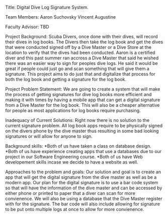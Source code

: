 Title: Digital Dive Log Signature System.

Team Members:
Aaron Suchovsky
Vincent Augustine

Faculty Advisor:
TBD

Project Background:
Scuba Divers, once done with their dives, will record their dives in log books. The Divers then take the log book and get the dives that were conducted signed off by a Dive Master or a Dive Store at the location to verify that the dives had been conducted. Aaron is a certified diver and this past summer ran accross a Dive Master that said he wished there was an easier way to sign for peoples dive logs. He said it would be great if people could just go and scan something that will give them a signature. This project aims to do just that and digitalize that process for both the log book and getting a signature for the log book.

Project Problem Statement:
We are going to create a system that will make the process of getting signatures for dive log books more efficient and making it with times by having a mobile app that can get a digital signature from a Dive Master for the log book. This will also be a cheaper alternative for people as most applications for log books require purchasing.  

Inadequacy of Current Solutions:
Right now there is no solution to the current signature problem. All log book apps require to be physically signed on the divers phone by the dive master thus resulting in some bad looking signatures or will allow for anyone to sign.     

Background skills:
*Both of us have taken a class on database design.
*Both of us have experience creating apps that use a databases due to our project in our Software Engineering course. 
*Both of us have Web developement skills incase we decide to have a website as well.

Approaches to the problem and goals:
Our solution and goal is to create an app that will get the digital signature from the dive master as well as be a modern app. Our plan for the digital signature is to use a bar code system so that will have the information of the dive master and can be accessed by either phone or printed to paper that a diver can scan for more convienence. We will also be using a database that the Dive Master register with for the signature. The bar code will also include allowing for signature to be put onto multiple logs at once to allow for more convienence. 
